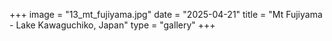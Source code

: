 +++
image = "13_mt_fujiyama.jpg"
date = "2025-04-21"
title = "Mt Fujiyama - Lake Kawaguchiko, Japan"
type = "gallery"
+++